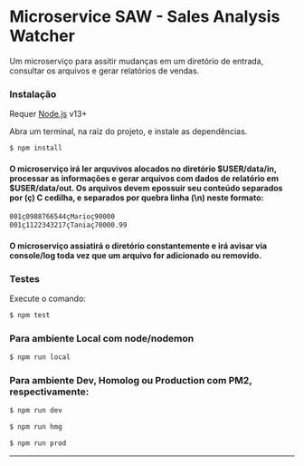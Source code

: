 # Microservice SAW - Sales Analysis Watcher
Um microserviço para assitir mudanças em um diretório de entrada, consultar os arquivos e gerar relatórios de vendas.

### Instalação

Requer [Node.js](https://nodejs.org/) v13+

Abra um terminal, na raiz do projeto, e instale as dependências. 
```sh
$ npm install 
```
#### O microserviço irá ler arquvivos alocados no diretório $USER/data/in, processar as informações e gerar arquivos com dados de relatório em $USER/data/out. Os arquivos devem epossuir seu conteúdo separados por (ç) C cedilha, e separados por quebra linha (\n)  neste formato:
```sh
001ç0988766544çMarioç90000
001ç1122343217çTaniaç70000.99
```
#### O microserviço assiatirá o diretório constantemente e irá avisar via console/log toda vez que um arquivo for adicionado ou removido.
### Testes
Execute o comando:
```sh
$ npm test
```
### Para ambiente Local com node/nodemon
```sh
$ npm run local
```
### Para ambiente Dev, Homolog ou Production com PM2, respectivamente:

```sh
$ npm run dev
```
```sh
$ npm run hmg
```
```sh
$ npm run prod  
```
 
 ---
 
